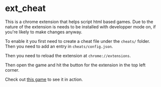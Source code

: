 # ext_cheat

This is a chrome extension that helps script html based games. Due to the nature
of the extension is needs to be installed with developper mode on, if you're
likely to make changes anyway.

To enable it you first need to create a cheat file under the `cheats/` folder.
Then you need to add an entry in `cheats/config.json`.

Then you need to reload the extension at `chrome://extensions`. 

Then open the game and hit the button for the extension in the top left corner.

Check out [this game](https://spotky1004.com/Calculator-Evolution/) to see it in
action.